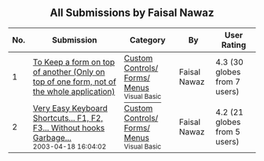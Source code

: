 ﻿<div align="center">

## All Submissions by Faisal Nawaz

</div>

No.  | Submission | Category | By   | User Rating
---- | ---------- | -------- | ---- | -----------
1 | [To Keep a form on top of another \(Only on top of one form, not of the whole application\)<br />](https://github.com/Planet-Source-Code/faisal-nawaz-to-keep-a-form-on-top-of-another-only-on-top-of-one-form-not-of-the-whole-app__1-44448) | [Custom Controls/ Forms/  Menus<br /><sup>Visual Basic</sup>](../ByCategory/custom-controls-forms-menus__1-4.md) | Faisal Nawaz | 4.3 (30 globes from 7 users)
2 | [Very Easy Keyboard Shortcuts\.\.\. F1, F2, F3\.\.\. Without hooks Garbage\.\.\.<br /><sup>2003-04-18 16:04:02</sup>](https://github.com/Planet-Source-Code/faisal-nawaz-very-easy-keyboard-shortcuts-f1-f2-f3-without-hooks-garbage__1-44843) | [Custom Controls/ Forms/  Menus<br /><sup>Visual Basic</sup>](../ByCategory/custom-controls-forms-menus__1-4.md) | Faisal Nawaz | 4.2 (21 globes from 5 users)
